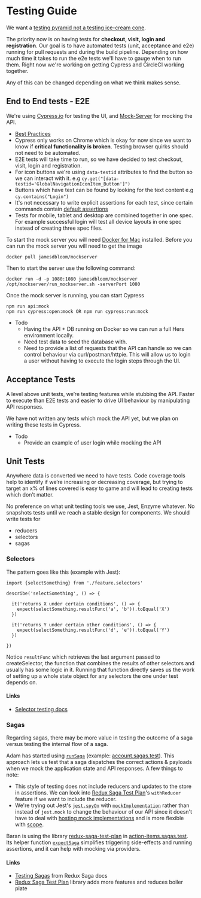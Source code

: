 # Testing Guide

We want a [testing pyramid not a testing ice-cream cone](https://watirmelon.blog/testing-pyramids/).

The priority now is on having tests for **checkout, visit, login and registration**.
Our goal is to have automated tests (unit, acceptance and e2e) running for pull requests and during the build pipeline.
Depending on how much time it takes to run the e2e tests we'll have to gauge when to run them.
Right now we're working on getting Cypress and CircleCI working together.

Any of this can be changed depending on what we think makes sense.

## End to End tests - E2E

We're using [Cypress.io](https://docs.cypress.io/guides/overview/why-cypress.html#In-a-nutshell) for testing the UI, and [Mock-Server](https://www.mock-server.com) for mocking the API.

- [Best Practices](https://docs.cypress.io/guides/references/best-practices.html)
- Cypress only works on Chrome which is okay for now since we want to know if **critical functionality is broken**. Testing browser quirks should not need to be automated.
- E2E tests will take time to run, so we have decided to test checkout, visit, login and registration.
- For icon buttons we're using `data-testid` attributes to find the button so we can interact with it. e.g `cy.get("[data-testid='GlobalNavigationIconItem_Button']")`
- Buttons which have text can be found by looking for the text content e.g `cy.contains("Login")`
- It's not necessary to write explicit assertions for each test, since certain commands contain [default assertions](https://docs.cypress.io/guides/core-concepts/introduction-to-cypress.html#Default-Assertions)
- Tests for mobile, tablet and desktop are combined together in one spec. For example successful login will test all device layouts in one spec instead of creating three spec files.

To start the mock server you will need [Docker for Mac](https://docs.docker.com/docker-for-mac/) installed.
Before you can run the mock server you will need to get the image
```
docker pull jamesdbloom/mockserver
```

Then to start the server use the following command:
```
docker run -d -p 1080:1080 jamesdbloom/mockserver /opt/mockserver/run_mockserver.sh -serverPort 1080
```

Once the mock server is running, you can start Cypress
```
npm run api:mock
npm run cypress:open:mock OR npm run cypress:run:mock
```

- Todo
  - Having the API + DB running on Docker so we can run a full Hers environment locally.
  - Need test data to seed the database with.
  - Need to provide a list of requests that the API can handle so we can control behaviour via curl/postman/httpie. This will allow us to login a user without having to execute the login steps through the UI.

## Acceptance Tests

A level above unit tests, we’re testing features while stubbing the API. Faster to execute than E2E tests and easier to drive UI behaviour by manipulating API responses.

We have not written any tests which mock the API yet, but we plan on writing these tests in Cypress.

- Todo
  - Provide an example of user login while mocking the API

## Unit Tests

Anywhere data is converted we need to have tests. Code coverage tools help to identify if we’re increasing or decreasing coverage, but trying to target an x% of lines covered is easy to game and will lead to creating tests which don’t matter.

No preference on what unit testing tools we use, Jest, Enzyme whatever. No snapshots tests until we reach a stable design for components. We should write tests for

- reducers
- selectors
- sagas

### Selectors

The pattern goes like this (example with Jest):

```
import {selectSomething} from './feature.selectors'

describe('selectSomething', () => {

  it('returns X under certain conditions', () => {
    expect(selectSomething.resultFunc('a', 'b')).toEqual('X')
  })

  it('returns Y under certain other conditions', () => {
    expect(selectSomething.resultFunc('d', 'e')).toEqual('Y')
  })

})
```

Notice `resultFunc` which retrieves the last argument passed to createSelector, the function that combines the results of other selectors and usually has some logic in it. Running that function directly saves us the work of setting up a whole state object for any selectors the one under test depends on.

#### Links

- [Selector testing docs](https://github.com/reduxjs/reselect#q-how-do-i-test-a-selector)

### Sagas

Regarding sagas, there may be more value in testing the outcome of a saga versus testing the internal flow of a saga.

Adam has started using [`runSaga`](https://redux-saga.js.org/docs/api/index.html#runsagaoptions-saga-args) (example: [account.sagas.test](https://github.com/Clubroom/hers/blob/1154b03318464a0fae5cd4e6ab8bce99bab4a552/domains/checkout-flow/state/sagas/account.sagas.test.js)). This approach lets us test that a saga dispatches the correct actions & payloads when we mock the application state and API responses. A few things to note:

- This style of testing does not include reducers and updates to the store in assertions. We can look into [Redux Saga Test Plan](http://redux-saga-test-plan.jeremyfairbank.com/)'s `withReducer` feature if we want to include the reducer.
- We're trying out Jest's [`jest.spyOn`](https://jestjs.io/docs/en/jest-object#jestspyonobject-methodname) with [`mockImplementation`](https://jestjs.io/docs/en/mock-function-api#mockfnmockimplementationfn) rather than instead of `jest.mock` to change the behaviour of our API since it doesn't have to deal with [hosting mock implementations](https://jestjs.io/docs/en/manual-mocks#using-with-es-module-imports) and is more flexible with [scope](https://jestjs.io/docs/en/manual-mocks#examples).

Baran is using the library [redux-saga-test-plan](http://redux-saga-test-plan.jeremyfairbank.com/) in [action-items.sagas.test](https://github.com/Clubroom/hers/blob/e423e78b7cf47627481d5c920ae8221b349db752/domains/account/action-items/action-items.component.js). Its helper function [`expectSaga`](https://github.com/jfairbank/redux-saga-test-plan#simple-example) simplifies triggering side-effects and running assertions, and it can help with mocking via providers.

#### Links

- [Testing Sagas](https://redux-saga.js.org/docs/advanced/Testing.html) from Redux Saga docs
- [Redux Saga Test Plan](http://redux-saga-test-plan.jeremyfairbank.com/) library adds more features and reduces boiler plate
